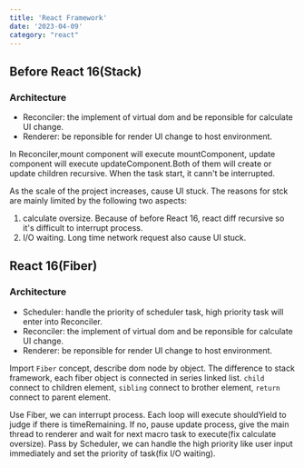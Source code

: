 ```yaml
---
title: 'React Framework'
date: '2023-04-09'
category: "react"
---
```


## Before React 16(Stack)

### Architecture
- Reconciler: the implement of virtual dom and be reponsible for calculate UI change.
- Renderer: be reponsible for render UI change to host environment.

In Reconciler,mount component will execute mountComponent, update component will execute updateComponent.Both of them will create or update children recursive. When the task start, it cann't be interrupted.

As the scale of the project increases, cause UI stuck. The reasons for stck are mainly limited by the following two aspects:
1. calculate oversize. Because of before React 16, react diff recursive so it's difficult to interrupt process.
2. I/O waiting. Long time network request also cause UI stuck.


## React 16(Fiber)

### Architecture
- Scheduler: handle the priority of scheduler task, high priority task will enter into Reconciler.
- Reconciler: the implement of virtual dom and be reponsible for calculate UI change.
- Renderer: be reponsible for render UI change to host environment.

Import `Fiber` concept, describe dom node by object. The difference to stack framework, each fiber object is connected in series linked list. `child` connect to children element, `sibling` connect to brother element, `return` connect to parent element.

Use Fiber, we can interrupt process. Each loop will execute shouldYield to judge if there is timeRemaining. If no, pause update process, give the main thread to renderer and wait for next macro task to execute(fix calculate oversize). Pass by Scheduler, we can handle the high priority like user input immediately and set the priority of task(fix I/O waiting).
